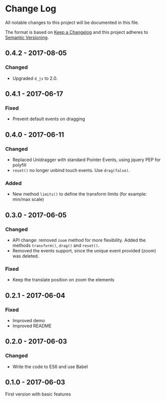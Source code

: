 # Change Log
All notable changes to this project will be documented in this file.

The format is based on [Keep a Changelog](http://keepachangelog.com/) 
and this project adheres to [Semantic Versioning](http://semver.org/).

## 0.4.2 - 2017-08-05

### Changed

* Upgraded `d_js` to 2.0.

## 0.4.1 - 2017-06-17

### Fixed

* Prevent default events on dragging

## 0.4.0 - 2017-06-11

### Changed

* Replaced Unidragger with standard Pointer Events, using jquery PEP for polyfill
* `reset()` no longer unbind touch events. Use `drag(false)`.

### Added

* New method `limits()` to define the transform limits (for example: min/max scale)

## 0.3.0 - 2017-06-05

### Changed

* API change: removed `zoom` method for more flexibility. Added the methods `transform()`, `drag()` and `reset()`.
* Removed the events support, since the unique event provided (zoom) was deleted.

### Fixed

* Keep the translate position on zoom the elements

## 0.2.1 - 2017-06-04

### Fixed

* Improved demo
* Improved README

## 0.2.0 - 2017-06-03

### Changed

* Write the code to ES6 and use Babel

## 0.1.0 - 2017-06-03

First version with basic features
